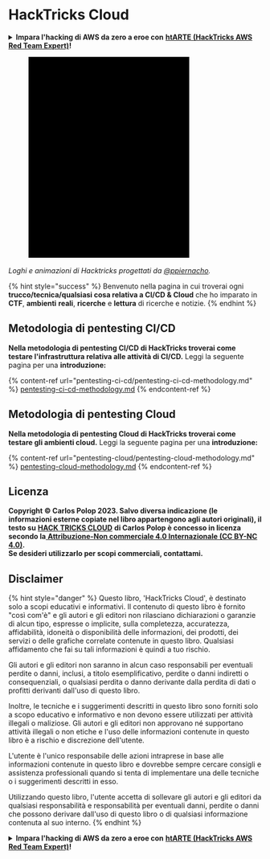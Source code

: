 # HackTricks Cloud

<details>

<summary><strong>Impara l'hacking di AWS da zero a eroe con</strong> <a href="https://training.hacktricks.xyz/courses/arte"><strong>htARTE (HackTricks AWS Red Team Expert)</strong></a><strong>!</strong></summary>

Altri modi per supportare HackTricks:

* Se vuoi vedere la tua **azienda pubblicizzata in HackTricks** o **scaricare HackTricks in PDF** Controlla i [**PACCHETTI DI ABBONAMENTO**](https://github.com/sponsors/carlospolop)!
* Ottieni il [**merchandising ufficiale di PEASS & HackTricks**](https://peass.creator-spring.com)
* Scopri [**The PEASS Family**](https://opensea.io/collection/the-peass-family), la nostra collezione di [**NFT esclusivi**](https://opensea.io/collection/the-peass-family)
* **Unisciti al** 💬 [**gruppo Discord**](https://discord.gg/hRep4RUj7f) o al [**gruppo Telegram**](https://t.me/peass) o **seguimi** su **Twitter** 🐦 [**@hacktricks_live**](https://twitter.com/hacktricks_live)**.**
* **Condividi i tuoi trucchi di hacking inviando PR ai repository di** [**HackTricks**](https://github.com/carlospolop/hacktricks) e [**HackTricks Cloud**](https://github.com/carlospolop/hacktricks-cloud) su GitHub.

</details>

<figure><img src=".gitbook/assets/cloud.gif" alt=""><figcaption></figcaption></figure>

_Loghi e animazioni di Hacktricks progettati da_ [_@ppiernacho_](https://www.instagram.com/ppieranacho/)_._

{% hint style="success" %}
Benvenuto nella pagina in cui troverai ogni **trucco/tecnica/qualsiasi cosa relativa a CI/CD & Cloud** che ho imparato in **CTF**, **ambienti** **reali**, **ricerche** e **lettura** di ricerche e notizie.
{% endhint %}

## **Metodologia di pentesting CI/CD**

**Nella metodologia di pentesting CI/CD di HackTricks troverai come testare l'infrastruttura relativa alle attività di CI/CD.** Leggi la seguente pagina per una **introduzione:**

{% content-ref url="pentesting-ci-cd/pentesting-ci-cd-methodology.md" %}
[pentesting-ci-cd-methodology.md](pentesting-ci-cd/pentesting-ci-cd-methodology.md)
{% endcontent-ref %}

## Metodologia di pentesting Cloud

**Nella metodologia di pentesting Cloud di HackTricks troverai come testare gli ambienti cloud.** Leggi la seguente pagina per una **introduzione:**

{% content-ref url="pentesting-cloud/pentesting-cloud-methodology.md" %}
[pentesting-cloud-methodology.md](pentesting-cloud/pentesting-cloud-methodology.md)
{% endcontent-ref %}

## Licenza

**Copyright © Carlos Polop 2023. Salvo diversa indicazione (le informazioni esterne copiate nel libro appartengono agli autori originali), il testo su** [**HACK TRICKS CLOUD**](https://github.com/carlospolop/hacktricks-cloud) **di Carlos Polop è concesso in licenza secondo la**[ **Attribuzione-Non commerciale 4.0 Internazionale (CC BY-NC 4.0)**](https://creativecommons.org/licenses/by-nc/4.0/)**.**\
**Se desideri utilizzarlo per scopi commerciali, contattami.**

## **Disclaimer**

{% hint style="danger" %}
Questo libro, 'HackTricks Cloud', è destinato solo a scopi educativi e informativi. Il contenuto di questo libro è fornito "così com'è" e gli autori e gli editori non rilasciano dichiarazioni o garanzie di alcun tipo, espresse o implicite, sulla completezza, accuratezza, affidabilità, idoneità o disponibilità delle informazioni, dei prodotti, dei servizi o delle grafiche correlate contenute in questo libro. Qualsiasi affidamento che fai su tali informazioni è quindi a tuo rischio.

Gli autori e gli editori non saranno in alcun caso responsabili per eventuali perdite o danni, inclusi, a titolo esemplificativo, perdite o danni indiretti o consequenziali, o qualsiasi perdita o danno derivante dalla perdita di dati o profitti derivanti dall'uso di questo libro.

Inoltre, le tecniche e i suggerimenti descritti in questo libro sono forniti solo a scopo educativo e informativo e non devono essere utilizzati per attività illegali o maliziose. Gli autori e gli editori non approvano né supportano attività illegali o non etiche e l'uso delle informazioni contenute in questo libro è a rischio e discrezione dell'utente.

L'utente è l'unico responsabile delle azioni intraprese in base alle informazioni contenute in questo libro e dovrebbe sempre cercare consigli e assistenza professionali quando si tenta di implementare una delle tecniche o i suggerimenti descritti in esso.

Utilizzando questo libro, l'utente accetta di sollevare gli autori e gli editori da qualsiasi responsabilità e responsabilità per eventuali danni, perdite o danni che possono derivare dall'uso di questo libro o di qualsiasi informazione contenuta al suo interno.
{% endhint %}

<details>

<summary><strong>Impara l'hacking di AWS da zero a eroe con</strong> <a href="https://training.hacktricks.xyz/courses/arte"><strong>htARTE (HackTricks AWS Red Team Expert)</strong></a><strong>!</strong></summary>

Altri modi per supportare HackTricks:

* Se vuoi vedere la tua **azienda pubblicizzata in HackTricks** o **scaricare HackTricks in PDF** Controlla i [**PACCHETTI DI ABBONAMENTO**](https://github.com/sponsors/carlospolop)!
* Ottieni il [**merchandising ufficiale di PEASS & HackTricks**](https://peass.creator-spring.com)
* Scopri [**The PEASS Family**](https://opensea.io/collection/the-peass-family), la nostra collezione di [**NFT esclusivi**](https://opensea.io/collection/the-peass-family)
* **Unisciti al** 💬 [**gruppo Discord**](https://discord.gg/hRep4RUj7f) o al [**gruppo Telegram**](https://t.me/peass) o **seguimi** su **Twitter** 🐦 [**@hacktricks_live**](https://twitter.com/hacktricks_live)**.**
* **Condividi i tuoi trucchi di hacking inviando PR ai repository di** [**HackTricks**](https://github.com/carlospolop/hacktricks) e [**HackTricks Cloud**](https://github.com/carlospolop/hacktricks-cloud) su GitHub.

</details>
